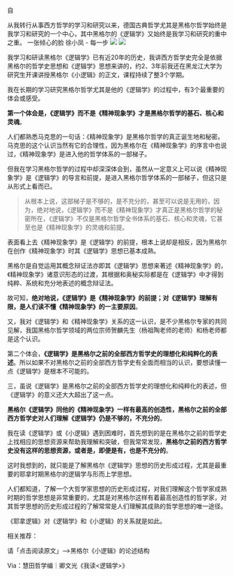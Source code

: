自

从我转行从事西方哲学的学习和研究以来，德国古典哲学尤其是黑格尔哲学始终是我学习和研究的一个中心，其中黑格尔的《逻辑学》又始终是我学习和研究的重中之重。 一张倾心的脸 徐小凤 - 每一步 ![](https://res.wx.qq.com/mmbizwap/zh_CN/htmledition/images/icon/appmsg/qqmusic/icon_qqmusic_source531a3f.svg)
     ![](https://y.gtimg.cn/music/photo_new/T002R90x90M000004exVBb2Q4dea.jpg) 

我学习和研读黑格尔《逻辑学》已有近20年的历史，我讲西方哲学史完全是依据黑格尔的哲学史思想和《逻辑学》思想来讲的，约2、3年前我还在黑龙江大学为研究生开课讲授黑格尔《小逻辑》的正文，课程持续了整3个学期。

我在长期的学习研究黑格尔哲学尤其是他的《逻辑学》的过程中，有3个最重要的体会或感受。  

**第一个体会是，《逻辑学》而不是《精神现象学》才是黑格尔哲学的基石、核心和灵魂**。

人们都熟悉马克思的一句话：《精神现象学》是黑格尔哲学的真正诞生地和秘密。马克思的这个认识当然有它的合理性，因为黑格尔在《精神现象学》的序言中也说过，《精神现象学》是进入他的哲学体系的一部梯子。

但我在学习黑格尔哲学的过程中却深深体会到，虽然从一定意义上可以说《精神现象学》是《逻辑学》的导言和前提，是进入黑格尔哲学体系的一部梯子，但这只是从形式上看而已。

> 从根本上说，这部梯子是不够的，是不充分的，甚至可以说是无用的，因为，绝对地说，《逻辑学》而不是《精神现象学》才真正是黑格尔哲学的秘密所在，《逻辑学》不仅是黑格尔哲学全书体系的基石、核心和灵魂，它甚至也是《精神现象学》的灵魂和前提。

表面看上去《精神现象学》是《逻辑学》的前提，根本上说却是相反，因为黑格尔在创作《精神现象学》时其《逻辑学》思想已基本成熟。

黑格尔是自觉运用其概念辩证法亦即其《逻辑学》思想来著述《精神现象学》的，《精神现象学》诸意识形态的过渡，其根据和奥秘实际都是在《逻辑学》中才得到纯粹、系统和充分地表述的概念辩证法。

故可知，**绝对地说，《逻辑学》是《精神现象学》的前提；对《逻辑学》理解有限，是人们读不懂《精神现象学》的一主要原因**。

又，我对《逻辑学》和《精神现象学》关系的这一认识，是不少黑格尔专家的共同见解，我国黑格尔哲学领域的两位宗师贺麟先生（杨祖陶老师的老师）和杨老师都是这个认识。

第二个体会，**《逻辑学》是黑格尔之前的全部西方哲学史的理想化和纯粹化的表述**。所以如果不对黑格尔之前的全部西方哲学史有全面而相当的认识，要想读懂一点《逻辑学》是根本不可能的。

三，虽说《逻辑学》是黑格尔之前的全部西方哲学史的理想化和纯粹化的表述，但《逻辑学》的意义还大大超出了这一点。

**黑格尔《逻辑学》同他的《精神现象学》一样有最高的创造性，黑格尔之前的全部西方哲学史对人们理解《逻辑学》仍是不够的，不充分的**。

我在读《逻辑学》或《小逻辑》遇到困难时，首先想到的是在黑格尔之前的哲学史上找相应的思想资源来帮助我理解和突破，但我常常发现，**黑格尔之前的西方哲学史没有这样的思想资源，或者是，即便是有，也是不充分的**。

这时我想到的，就只能是了解黑格尔《逻辑学》思想的历史形成过程，尤其是最重要的耶拿时期黑格尔的逻辑学与形而上学思想。

人们都知道，了解一个大哲学家思想的历史形成过程，对我们理解这个哲学家成熟时期的哲学思想是非常重要的，尤其是对黑格尔这样有着最高创造性的哲学家，对其哲学思想的历史形成过程的了解常常是人们理解其成熟的哲学思想的唯一途径。

《耶拿逻辑》对《逻辑学》和《小逻辑》的关系就是如此。

相关推荐：

请「点击阅读原文」—>黑格尔《小逻辑》的论述结构

Via：慧田哲学编｜卿文光《我读<逻辑学>》